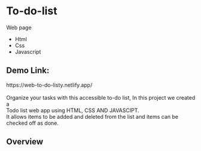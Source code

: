 # To-do-list
Web page</br>
* Html
* Css
* Javascript

<h2>Demo Link:</h2>
https://web-to-do-listy.netlify.app/
</br>
</br>
Organize your tasks with this accessible to-do list, In this project we created a</br> Todo list web app using HTML, CSS AND JAVASCIPT.</br>
It allows items to be added and deleted from the list and items can be checked off as done. 

<h2>Overview</h2>
